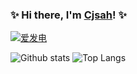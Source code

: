 ### ✨ Hi there, I'm [Cjsah](https://github.com/Cjsah)! ✨



[![爱发电](https://img.shields.io/badge/%E8%B5%9E%E5%8A%A9-%E7%88%B1%E5%8F%91%E7%94%B5-936BE5)](https://afdian.net/@Cjsah)

![Github stats](https://github-readme-stats.vercel.app/api?username=Cjsah&show_icons=true&theme=material-palenight)
![Top Langs](https://github-readme-stats.vercel.app/api/top-langs/?username=Cjsah&layout=compact&theme=material-palenight)
